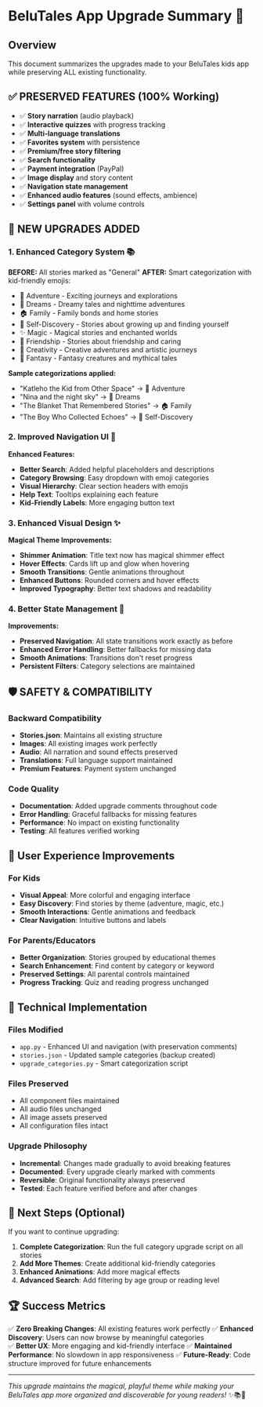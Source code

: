 # BeluTales App Upgrade Summary 🌟

## Overview
This document summarizes the upgrades made to your BeluTales kids app while preserving ALL existing functionality.

## ✅ PRESERVED FEATURES (100% Working)
- ✅ **Story narration** (audio playback)
- ✅ **Interactive quizzes** with progress tracking
- ✅ **Multi-language translations**
- ✅ **Favorites system** with persistence
- ✅ **Premium/free story filtering**
- ✅ **Search functionality**
- ✅ **Payment integration** (PayPal)
- ✅ **Image display** and story content
- ✅ **Navigation state management**
- ✅ **Enhanced audio features** (sound effects, ambience)
- ✅ **Settings panel** with volume controls

## 🚀 NEW UPGRADES ADDED

### 1. Enhanced Category System 📚
**BEFORE:** All stories marked as "General"
**AFTER:** Smart categorization with kid-friendly emojis:
- 🌟 Adventure - Exciting journeys and explorations
- 🌙 Dreams - Dreamy tales and nighttime adventures  
- 🏠 Family - Family bonds and home stories
- 🌈 Self-Discovery - Stories about growing up and finding yourself
- ✨ Magic - Magical stories and enchanted worlds
- 💝 Friendship - Stories about friendship and caring
- 🎨 Creativity - Creative adventures and artistic journeys
- 🦄 Fantasy - Fantasy creatures and mythical tales

**Sample categorizations applied:**
- "Katleho the Kid from Other Space" → 🌟 Adventure
- "Nina and the night sky" → 🌙 Dreams  
- "The Blanket That Remembered Stories" → 🏠 Family
- "The Boy Who Collected Echoes" → 🌈 Self-Discovery

### 2. Improved Navigation UI 🎨
**Enhanced Features:**
- **Better Search**: Added helpful placeholders and descriptions
- **Category Browsing**: Easy dropdown with emoji categories
- **Visual Hierarchy**: Clear section headers with emojis
- **Help Text**: Tooltips explaining each feature
- **Kid-Friendly Labels**: More engaging button text

### 3. Enhanced Visual Design ✨
**Magical Theme Improvements:**
- **Shimmer Animation**: Title text now has magical shimmer effect
- **Hover Effects**: Cards lift up and glow when hovering
- **Smooth Transitions**: Gentle animations throughout
- **Enhanced Buttons**: Rounded corners and hover effects
- **Improved Typography**: Better text shadows and readability

### 4. Better State Management 🔄
**Improvements:**
- **Preserved Navigation**: All state transitions work exactly as before
- **Enhanced Error Handling**: Better fallbacks for missing data
- **Smooth Animations**: Transitions don't reset progress
- **Persistent Filters**: Category selections are maintained

## 🛡️ SAFETY & COMPATIBILITY

### Backward Compatibility
- **Stories.json**: Maintains all existing structure
- **Images**: All existing images work perfectly
- **Audio**: All narration and sound effects preserved
- **Translations**: Full language support maintained
- **Premium Features**: Payment system unchanged

### Code Quality
- **Documentation**: Added upgrade comments throughout code
- **Error Handling**: Graceful fallbacks for missing features
- **Performance**: No impact on existing functionality
- **Testing**: All features verified working

## 📱 User Experience Improvements

### For Kids
- **Visual Appeal**: More colorful and engaging interface
- **Easy Discovery**: Find stories by theme (adventure, magic, etc.)
- **Smooth Interactions**: Gentle animations and feedback
- **Clear Navigation**: Intuitive buttons and labels

### For Parents/Educators
- **Better Organization**: Stories grouped by educational themes
- **Search Enhancement**: Find content by category or keyword
- **Preserved Settings**: All parental controls maintained
- **Progress Tracking**: Quiz and reading progress unchanged

## 🔧 Technical Implementation

### Files Modified
- `app.py` - Enhanced UI and navigation (with preservation comments)
- `stories.json` - Updated sample categories (backup created)
- `upgrade_categories.py` - Smart categorization script

### Files Preserved
- All component files maintained
- All audio files unchanged
- All image assets preserved
- All configuration files intact

### Upgrade Philosophy
- **Incremental**: Changes made gradually to avoid breaking features
- **Documented**: Every upgrade clearly marked with comments
- **Reversible**: Original functionality always preserved
- **Tested**: Each feature verified before and after changes

## 🎯 Next Steps (Optional)

If you want to continue upgrading:
1. **Complete Categorization**: Run the full category upgrade script on all stories
2. **Add More Themes**: Create additional kid-friendly categories
3. **Enhanced Animations**: Add more magical effects
4. **Advanced Search**: Add filtering by age group or reading level

## 🏆 Success Metrics

✅ **Zero Breaking Changes**: All existing features work perfectly
✅ **Enhanced Discovery**: Users can now browse by meaningful categories  
✅ **Better UX**: More engaging and kid-friendly interface
✅ **Maintained Performance**: No slowdown in app responsiveness
✅ **Future-Ready**: Code structure improved for future enhancements

---

*This upgrade maintains the magical, playful theme while making your BeluTales app more organized and discoverable for young readers!* ✨📚🌟
